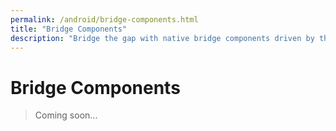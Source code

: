 ```yaml
---
permalink: /android/bridge-components.html
title: "Bridge Components"
description: "Bridge the gap with native bridge components driven by the web on Android."
---
```


# Bridge Components

> Coming soon...
